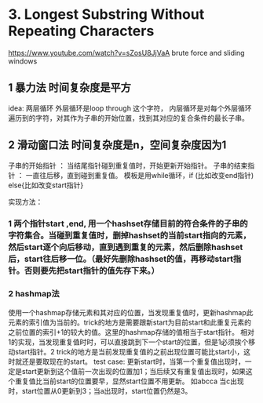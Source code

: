 # 3. Longest Substring Without Repeating Characters

https://www.youtube.com/watch?v=sZosU8JjVaA brute force and sliding windows

## 1  暴力法  时间复杂度是平方
idea: 
两层循环
外层循环是loop through 这个字符，
内层循环是对每个外层循环遍历到的字符，对其作为子串的开始位置，找到其对应的复合条件的最长子串。



## 2  滑动窗口法   时间复杂度是n，空间复杂度因为1
子串的开始指针 ： 当结尾指针碰到重复值时，开始更新开始指针。
子串的结束指针 ： 一直往后移，直到碰到重复值。
模板是用while循环，if (比如改变end指针) else{比如改变start指针}

实现方法： 
### 1  两个指针start ,end, 用一个hashset存储目前的符合条件的子串的字符集合。当碰到重复值时，删掉hashset的当前start指向的元素，然后start逐个向后移动，直到遇到重复的元素，然后删除hashset后，start往后移一位。（最好先删除hashset的值，再移动start指针。否则要先把start指针的值先存下来。）
### 2  hashmap法   
使用一个hashmap存储元素和其对应的位置，当发现重复值时，更新hashmap此元素的索引值为当前的。trick的地方是需要跟新start为目前start和此重复元素的之前位置的索引+1的较大的值。这里的hashmap存储的值相当于start指针。
相对1的实现，当发现重复值时时，可以直接跳到下一个start的位置，但是1必须挨个移动start指针。2 trick的地方是当前发现重复值的之前出现位置可能比start小，这时就还是要取现在的start。
test case: 
更新start时，当第一个重复值出现时，一定是start更新到这个值前一次出现的位置加1；当后续又有重复值出现时，如果这个重复值比当前start的位置要早，显然start位置不用更新。
如abcca  当c出现时，start位置从0更新到3；当a出现时，start位置仍然是3。
